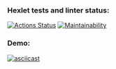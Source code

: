 ### Hexlet tests and linter status:
[![Actions Status](https://github.com/anik1ng/frontend-project-44/actions/workflows/hexlet-check.yml/badge.svg)](https://github.com/anik1ng/frontend-project-44/actions)
[![Maintainability](https://api.codeclimate.com/v1/badges/7003ed557e9b5edf3b92/maintainability)](https://codeclimate.com/github/anik1ng/frontend-project-44/maintainability)

### Demo:
[![asciicast](https://asciinema.org/a/oEYAVkIeuvtPlRUngdDiZZIhv.svg)](https://asciinema.org/a/oEYAVkIeuvtPlRUngdDiZZIhv)